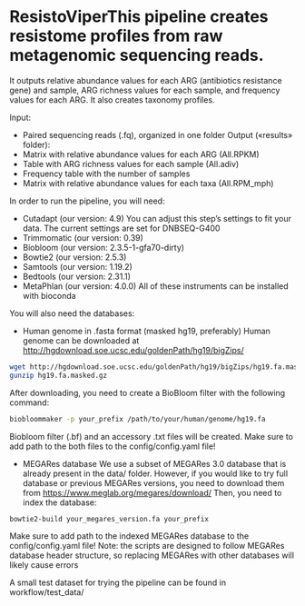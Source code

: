 # ResistoViperThis pipeline creates resistome profiles from raw metagenomic sequencing reads.

It outputs relative abundance values for each ARG (antibiotics resistance gene) and sample, ARG richness values for each sample, and frequency values for each ARG. 
It also creates taxonomy profiles.

Input:
- Paired sequencing reads (.fq), organized in one folder
Output («results» folder):
- Matrix with relative abundance values for each ARG (All.RPKM)
- Table with ARG richness values for each sample (All.adiv)
- Frequency table with the number of samples
- Matrix with relative abundance values for each taxa (All.RPM_mph)

In order to run the pipeline, you will need:
- Cutadapt (our version: 4.9) You can adjust this step’s settings to fit your data. The current settings are set for DNBSEQ-G400 
- Trimmomatic (our version: 0.39)
- Biobloom (our version: 2.3.5-1-gfa70-dirty)
- Bowtie2 (our version: 2.5.3)
- Samtools (our version: 1.19.2)
- Bedtools (our version: 2.31.1)
- MetaPhlan (our version: 4.0.0)
All of these instruments can be installed with bioconda

You will also need the databases:
- Human genome in .fasta format (masked hg19, preferably)
Human genome can be downloaded at http://hgdownload.soe.ucsc.edu/goldenPath/hg19/bigZips/
```bash
wget http://hgdownload.soe.ucsc.edu/goldenPath/hg19/bigZips/hg19.fa.masked.gz
gunzip hg19.fa.masked.gz
```
After downloading, you need to create a BioBloom filter with the following command:
```bash
biobloommaker -p your_prefix /path/to/your/human/genome/hg19.fa
```
Biobloom filter (.bf) and an accessory .txt files will be created.
Make sure to add path to the both files to the config/config.yaml file!
- MEGARes database
We use a subset of MEGARes 3.0 database that is already present in the data/ folder.
However, if you would like to try full database or previous MEGARes versions, you need to download them from https://www.meglab.org/megares/download/
Then, you need to index the database:
```bash
bowtie2-build your_megares_version.fa your_prefix
```
Make sure to add path to the indexed MEGARes database to the config/config.yaml file!
Note: the scripts are designed to follow MEGARes database header structure, so replacing MEGARes with other databases will likely cause errors



A small test dataset for trying the pipeline can be found in workflow/test_data/

